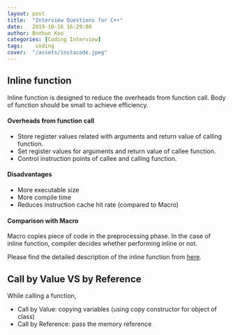 ```yaml
---
layout: post
title:  "Interview Questions for C++"
date:   2019-10-16 16:29:00
author: Bonhun Koo
categories: [Coding Interview]
tags:    coding
cover:  "/assets/instacode.jpeg"
---
```


## Inline function
Inline function is designed to reduce the overheads from function call.
Body of function should be small to achieve efficiency.

#### Overheads from function call
* Store register values related with arguments and return value of calling function.
* Set register values for arguments and return value of callee function.
* Control instruction points of callee and calling function.

#### Disadvantages
* More executable size
* More compile time
* Reduces instruction cache hit rate (compared to Macro)

#### Comparison with Macro
Macro copies piece of code in the preprocessing phase.
In the case of inline function, compiler decides whether performing inline or not.

Please find the detailed description of the inline function from [here][inline_function].

## Call by Value VS by Reference
While calling a function,
* Call by Value: copying variables (using copy constructor for object of class)
* Call by Reference: pass the memory reference

[inline_function]: https://www.geeksforgeeks.org/inline-functions-cpp

